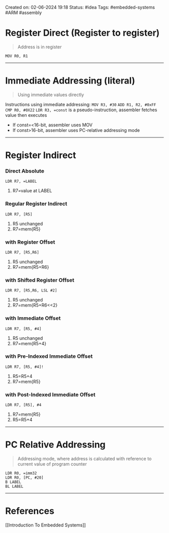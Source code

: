 Created on: 02-06-2024 19:18
Status: #idea
Tags: #embedded-systems #ARM #assembly
# Register Direct (Register to register)
>Address is in register

`MOV R0, R1`

-----------------------------------------------------------------
# Immediate Addressing (literal)
> Using immediate values directly

Instructions using immediate addressing:
`MOV R3, #30`
`ADD R1, R2, #0xFF`
`CMP R0, #0X22`
`LDR R3, =const` is a pseudo-instruction, assembler fetches value then executes
- If const=<16-bit, assembler uses MOV
- If const>16-bit, assembler uses PC-relative addressing mode

-----------------------------------------------------------------
# Register Indirect
### Direct Absolute
`LDR R7, =LABEL`
1. R7=value at LABEL
### Regular Register Indirect
`LDR R7, [R5]`
1. R5 unchanged
2. R7=mem{R5}
### with Register Offset
`LDR R7, [R5,R6]`
1. R5 unchanged
2. R7=mem{R5+R6}
### with Shifted Register Offset
`LDR R7, [R5,R6, LSL #2]`
1. R5 unchanged
2. R7=mem{R5+R6<<2}
### with Immediate Offset
`LDR R7, [R5, #4]`
1. R5 unchanged
2. R7=mem{R5+4}
### with Pre-Indexed Immediate Offset
`LDR R7, [R5, #4]!`
1. R5=R5+4 
2. R7=mem{R5}
### with Post-Indexed Immediate Offset
`LDR R7, [R5], #4`
1. R7=mem{R5}
2. R5=R5+4


-----------------
# PC Relative Addressing
> Addressing mode, where address is calculated with reference to current value of program counter

```
LDR R0, =imm32
LDR R0, [PC, #20]
B LABEL
BL LABEL
```
----------------------------------------------------------------- 

# References
[[Introduction To Embedded Systems]]